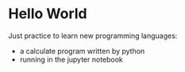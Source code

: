 # Hello World

Just practice to learn new programming languages:

- a calculate program written by python
- running in the jupyter notebook

